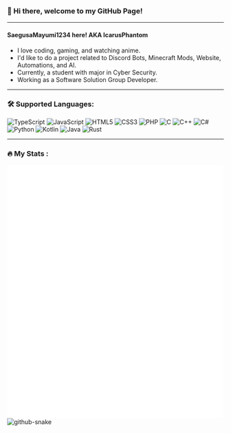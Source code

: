 ### 👋 Hi there, welcome to my GitHub Page!

---

#### SaegusaMayumi1234 here! AKA IcarusPhantom
- I love coding, gaming, and watching anime.
- I'd like to do a project related to Discord Bots, Minecraft Mods, Website, Automations, and AI.
- Currently, a student with major in Cyber Security.
- Working as a Software Solution Group Developer.

---

### 🛠️ Supported Languages:
<div>
  <img alt="TypeScript" src="https://img.shields.io/badge/-TypeScript-3178C6?style=flat-square&logo=typescript&logoColor=white" />
  <img alt="JavaScript" src="https://img.shields.io/badge/-JavaScript-F7DF1E?style=flat-square&logo=javascript&logoColor=white" />
  <img alt="HTML5" src="https://img.shields.io/badge/-HTML5-E34F26?style=flat-square&logo=html5&logoColor=white" />
  <img alt="CSS3" src="https://img.shields.io/badge/-CSS3-1572B6?style=flat-square&logo=css3&logoColor=white" />
  <img alt="PHP" src="https://img.shields.io/badge/-PHP-777BB4?style=flat-square&logo=php&logoColor=white" />
  <img alt="C" src="https://img.shields.io/badge/-C-A8B9CC?style=flat-square&logo=c&logoColor=white" />
  <img alt="C++" src="https://img.shields.io/badge/-C++-00599C?style=flat-square&logo=cplusplus&logoColor=white" />
  <img alt="C#" src="https://img.shields.io/badge/-C%23-512BD4?style=flat-square&logo=csharp&logoColor=white" />
  <img alt="Python" src="https://img.shields.io/badge/-Python-3776AB?style=flat-square&logo=python&logoColor=white" />
  <img alt="Kotlin" src="https://img.shields.io/badge/-Kotlin-7F52FF?style=flat-square&logo=kotlin&logoColor=white" />
  <img alt="Java" src="https://img.shields.io/badge/-Java-437291?style=flat-square&logo=openjdk&logoColor=white" />
  <img alt="Rust" src="https://img.shields.io/badge/-Rust-000000?style=flat-square&logo=rust&logoColor=white" />
</div>

---

### 🔥 My Stats :
<picture>
  <source media="(prefers-color-scheme: dark)" srcset="https://raw.githubusercontent.com/SaegusaMayumi1234/github-stats/master/generated/overview.svg#gh-dark-mode-only"  />
  <source media="(prefers-color-scheme: light), (prefers-color-scheme: no-preference)" srcset="https://raw.githubusercontent.com/SaegusaMayumi1234/github-stats/master/generated/overview.svg#gh-light-mode-only" />
  <img alt="github-stats" align="center" src="https://raw.githubusercontent.com/SaegusaMayumi1234/github-stats/master/generated/overview.svg" />
</picture>

<picture>
  <source media="(prefers-color-scheme: dark)" srcset="https://raw.githubusercontent.com/SaegusaMayumi1234/github-stats/master/generated/languages.svg#gh-dark-mode-only"  />
  <source media="(prefers-color-scheme: light), (prefers-color-scheme: no-preference)" srcset="https://raw.githubusercontent.com/SaegusaMayumi1234/github-stats/master/generated/languages.svg#gh-light-mode-only" />
  <img alt="github-stats" align="center" src="https://raw.githubusercontent.com/SaegusaMayumi1234/github-stats/master/generated/languages.svg" />
</picture>

<!-- ![Overall stats](https://github-readme-stats.vercel.app/api?username=SaegusaMayumi1234&theme=dark&show_icons=true&count_private=true) -->
<!-- ![Top Langs](https://github-readme-stats.vercel.app/api/top-langs/?username=SaegusaMayumi1234&layout=compact) -->


<picture>
  <source media="(prefers-color-scheme: dark)" srcset="https://raw.githubusercontent.com/SaegusaMayumi1234/SaegusaMayumi1234/output/github-contribution-grid-snake-dark.svg" />
  <source media="(prefers-color-scheme: light)" srcset="https://raw.githubusercontent.com/SaegusaMayumi1234/SaegusaMayumi1234/output/github-contribution-grid-snake.svg" />
  <img alt="github-snake" src="https://raw.githubusercontent.com/SaegusaMayumi1234/SaegusaMayumi1234/output/github-contribution-grid-snake.svg" />
</picture>

